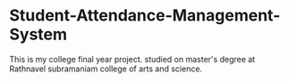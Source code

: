 # Student-Attendance-Management-System
This is my college final year project. studied on master's degree at Rathnavel subramaniam college of arts and science. 

